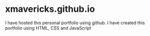 # xmavericks.github.io

I have hosted this personal portfolio using github.
I have created this portfolio using HTML, CSS and JavaScript
